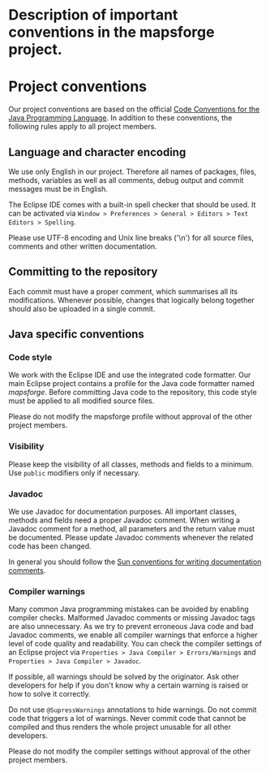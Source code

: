# Description of important conventions in the mapsforge project.

# Project conventions

Our project conventions are based on the official [Code Conventions for the Java Programming Language](http://www.oracle.com/technetwork/java/codeconv-138413.html). In addition to these conventions, the following rules apply to all project members.


## Language and character encoding

We use only English in our project. Therefore all names of packages, files, methods, variables as well as all comments, debug output and commit messages must be in English.

The Eclipse IDE comes with a built-in spell checker that should be used. It can be activated via `Window > Preferences > General > Editors > Text Editors > Spelling`.

Please use UTF-8 encoding and Unix line breaks ('\n') for all source files, comments and other written documentation. 


## Committing to the repository

Each commit must have a proper comment, which summarises all its modifications. Whenever possible, changes that logically belong together should also be uploaded in a single commit.


## Java specific conventions

### Code style

We work with the Eclipse IDE and use the integrated code formatter. Our main Eclipse project contains a profile for the Java code formatter named *mapsforge*. Before committing Java code to the repository, this code style must be applied to all modified source files.

Please do not modify the mapsforge profile without approval of the other project members.


### Visibility

Please keep the visibility of all classes, methods and fields to a minimum. Use `public` modifiers only if necessary.


### Javadoc

We use Javadoc for documentation purposes. All important classes, methods and fields need a proper Javadoc comment. When writing a Javadoc comment for a method, all parameters and the return value must be documented. Please update Javadoc comments whenever the related code has been changed.

In general you should follow the [Sun conventions for writing documentation comments](http://www.oracle.com/technetwork/java/javase/documentation/index-137868.html).


### Compiler warnings

Many common Java programming mistakes can be avoided by enabling compiler checks. Malformed Javadoc comments or missing Javadoc tags are also unnecessary. As we try to prevent erroneous Java code and bad Javadoc comments, we enable all compiler warnings that enforce a higher level of code quality and readability. You can check the compiler settings of an Eclipse project via `Properties > Java Compiler > Errors/Warnings` and `Properties > Java Compiler > Javadoc`.

If possible, all warnings should be solved by the originator. Ask other developers for help if you don't know why a certain warning is raised or how to solve it correctly.

Do not use `@SupressWarnings` annotations to hide warnings. Do not commit code that triggers a lot of warnings. Never commit code that cannot be compiled and thus renders the whole project unusable for all other developers.

Please do not modify the compiler settings without approval of the other project members.